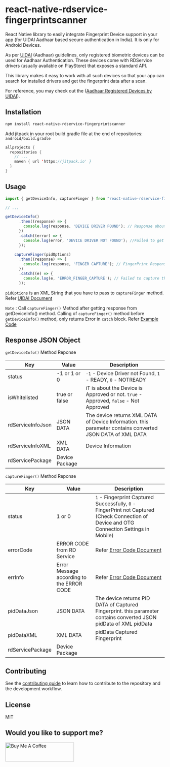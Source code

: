 # react-native-rdservice-fingerprintscanner

React Native library to easily integrate Fingerprint Device support in your app (for UIDAI Aadhaar based secure authentication in India). It is only for Android Devices.

As per [UIDAI](https://uidai.gov.in/) (Aadhaar) guidelines, only registered biometric devices can be used for Aadhaar Authentication. These devices come with RDService drivers (usually available on PlayStore) that exposes a standard API.

This library makes it easy to work with all such devices so that your app can search for installed drivers and get the fingerprint data after a scan.

For reference, you may check out the ([Aadhaar Registered Devices by UIDAI](https://uidai.gov.in/images/resource/Aadhaar_Registered_Devices_2_0_4.pdf)).




## Installation

```sh
npm install react-native-rdservice-fingerprintscanner
```

Add jitpack in your root build.gradle file at the end of repositories: ```android/build.gradle```

```java
allprojects {
  repositories {
    // ...
    maven { url 'https://jitpack.io' }
  }
}
```

## Usage

```js
import { getDeviceInfo, captureFinger } from "react-native-rdservice-fingerprintscanner";

// ...

getDeviceInfo()
      .then((response) => {
        console.log(response, 'DEVICE DRIVER FOUND'); // Response about Device Driver
      })
      .catch((error) => {
        console.log(error, 'DEVICE DRIVER NOT FOUND'); //Failed to get device information
      });
      
    captureFinger(pidOptions)
      .then((response) => {
        console.log(response, 'FINGER CAPTURE'); // FingerPrint Response
      })
      .catch((e) => {
        console.log(e, 'ERROR_FINGER_CAPTURE'); // Failed to capture the Fingerprint
      });
```


```pidOptions``` is an XML String that you have to pass to ```captureFinger``` method. Refer [UIDAI Document](https://uidai.gov.in/images/resource/Aadhaar_Registered_Devices_2_0_4.pdf)

```Note``` : Call ```captureFinger()``` Method after getting response from getDeviceInfo() method. Calling of ```captureFinger()``` method before ```getDeviceInfo()``` method, only returns Error in ```catch``` block. Refer [Example Code](https://github.com/senthalan2/react-native-rdservice-fingerprintscanner/blob/main/example/src/App.js) 


## Response JSON Object

```getDeviceInfo()``` Method Reponse

Key | Value | Description  
--- | --- | ---
status | -1 or 1 or 0 | ```-1``` - Device Driver not Found, ```1``` - READY, ```0``` - NOTREADY
isWhitelisted | true or false | iT is about the Device is Approved or not. ```true``` - Approved, ```false``` - Not Approved  
rdServiceInfoJson |JSON DATA | The device returns XML DATA of Device Information. this parameter contains converted JSON DATA of XML DATA
rdServiceInfoXML | XML DATA | Device Information
rdServicePackage | Device Package



```captureFinger()``` Method Reponse

Key | Value | Description  
--- | --- | ---
status | 1 or 0 | ```1``` - Fingerprint Captured Successfully, ```0``` - FingerPrint not Captured (Check Connection of Device and OTG Connection Settings in Mobile)
errorCode | ERROR CODE from RD Service | Refer [Error Code Document](https://uidai.gov.in/images/resource/Aadhaar_Registered_Devices_2_0_4.pdf)
errInfo | Error Message according to the ERROR CODE | Refer [Error Code Document](https://uidai.gov.in/images/resource/Aadhaar_Registered_Devices_2_0_4.pdf)
pidDataJson |JSON DATA | The device returns PID DATA of Captured Fingerprint. this parameter contains converted JSON pidData of XML pidData
pidDataXML | XML DATA | pidData Captured Fingerprint
rdServicePackage | Device Package


## Contributing

See the [contributing guide](CONTRIBUTING.md) to learn how to contribute to the repository and the development workflow.

## License

MIT

## Would you like to support me?

<a href="https://www.buymeacoffee.com/senthalan2" target="_blank"><img src="https://cdn.buymeacoffee.com/buttons/v2/default-red.png" alt="Buy Me A Coffee" style="height: 60px !important;width: 217px !important;" ></a>
